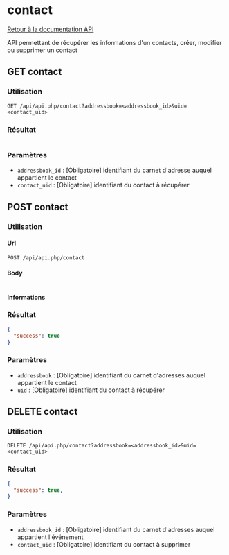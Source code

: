 # contact

[Retour à la documentation API](../README.md#utilisation-de-lapi)

API permettant de récupérer les informations d'un contacts, créer, modifier ou supprimer un contact

## GET contact

### Utilisation

```url
GET /api/api.php/contact?addressbook=<addressbook_id>&uid=<contact_uid>
```

### Résultat

```json

```

### Paramètres

 - `addressbook_id` : [Obligatoire] identifiant du carnet d'adresse auquel appartient le contact
 - `contact_uid` : [Obligatoire] identifiant du contact à récupérer

## POST contact

### Utilisation

#### Url
```url
POST /api/api.php/contact
```

#### Body
```json

```

#### Informations


### Résultat

```json
{
  "success": true
}
```

### Paramètres

 - `addressbook` : [Obligatoire] identifiant du carnet d'adresses auquel appartient le contact
 - `uid` : [Obligatoire] identifiant du contact à récupérer

## DELETE contact

### Utilisation

```url
DELETE /api/api.php/contact?addressbook=<addressbook_id>&uid=<contact_uid>
```

### Résultat

```json
{
  "success": true,
}
```

### Paramètres

 - `addressbook_id` : [Obligatoire] identifiant du carnet d'adresses auquel appartient l'événement
 - `contact_uid` : [Obligatoire] identifiant du contact à supprimer
